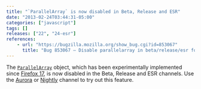 ```yaml
---
title: "`ParallelArray` is now disabled in Beta, Release and ESR"
date: "2013-02-24T03:44:31-05:00"
categories: ["javascript"]
tags: []
releases: ["22", "24-esr"]
references:
    - url: "https://bugzilla.mozilla.org/show_bug.cgi?id=853067"
      title: "Bug 853067 – Disable parallelarray in beta/release/esr for now"
---
```

The [`ParallelArray`](https://developer.mozilla.org/docs/Web/JavaScript/Reference/Global_Objects/ParallelArray) object, which has been experimentally implemented since [Firefox 17](https://developer.mozilla.org/docs/Firefox_17_for_developers), is now disabled in the Beta, Release and ESR channels. Use the [Aurora](https://www.mozilla.org/firefox/aurora/) or [Nightly](https://nightly.mozilla.org/) channel to try out this feature.
